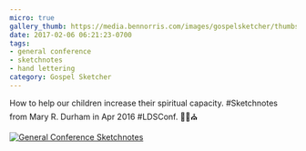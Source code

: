 ```yaml
---
micro: true
gallery_thumb: https://media.bennorris.com/images/gospelsketcher/thumbs/apr-16-1-durham.jpg
date: 2017-02-06 06:21:23-0700
tags:
- general conference
- sketchnotes
- hand lettering
category: Gospel Sketcher
---
```


How to help our children increase their spiritual capacity. #Sketchnotes from Mary R. Durham in Apr 2016 #LDSConf. ✍🏼⛪️

[![General Conference Sketchnotes](https://media.bennorris.com/images/gospelsketcher/general-conference/apr-2016/apr-16-1-durham.jpg)](https://media.bennorris.com/images/gospelsketcher/general-conference/apr-2016/apr-16-1-durham.jpg)
